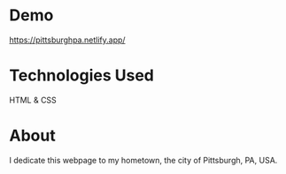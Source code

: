 # Demo

https://pittsburghpa.netlify.app/

# Technologies Used

HTML & CSS

# About

I dedicate this webpage to my hometown, the city of Pittsburgh, PA, USA.

